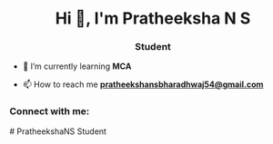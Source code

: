 <h1 align="center">Hi 👋, I'm Pratheeksha N S</h1>
<h3 align="center">Student</h3>

- 🌱 I’m currently learning **MCA**

- 📫 How to reach me **pratheekshansbharadhwaj54@gmail.com**

<h3 align="left">Connect with me:</h3>
<p align="left">
</p>
# PratheekshaNS
Student
